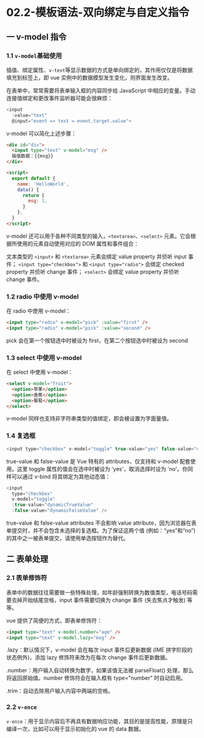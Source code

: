 # 02.2-模板语法-双向绑定与自定义指令

## 一 v-model 指令

### 1.1 `v-model`基础使用

插值、绑定属性、`v-text`等显示数据的方式是单向绑定的，其作用仅仅是将数据填充到标签上，即 vue 实例中的数据模型发生变化，则界面发生改变。

在表单中，常常需要将表单输入框的内容同步给 JavaScript 中相应的变量。手动连接值绑定和更改事件监听器可能会很麻烦：

```js
<input
  :value="text"
  @input="event => text = event.target.value">
```

v-model 可以简化上述步骤：

```html
<div id="div">
  <input type="text" v-model="msg" />
  插值数据：{{msg}}
</div>

<script>
  export default {
    name: 'HelloWorld',
    data() {
      return {
        msg: 1,
      }
    },
  }
</script>
```

v-model 还可以用于各种不同类型的输入，`<textarea>`、`<select>` 元素。它会根据所使用的元素自动使用对应的 DOM 属性和事件组合：

文本类型的 `<input>` 和 `<textarea>` 元素会绑定 value property 并侦听 input 事件；
`<input type="checkbox">` 和 `<input type="radio">` 会绑定 checked property 并侦听 change 事件；
`<select>` 会绑定 value property 并侦听 change 事件。

### 1.2 radio 中使用 v-model

在 radio 中使用 v-model：

```html
<input type="radio" v-model="pick" :value="first" />
<input type="radio" v-model="pick" :value="second" />
```

pick 会在第一个按钮选中时被设为 first，在第二个按钮选中时被设为 second

### 1.3 select 中使用 v-model

在 select 中使用 v-model：

```html
<select v-model="fruit">
  <option>苹果</option>
  <option>香蕉</option>
  <option>葡萄</option>
</select>
```

v-model 同样也支持非字符串类型的值绑定，即会被设置为字面量值。

### 1.4 复选框

```js
<input type="checkbox" v-model="toggle" true-value="yes" false-value="no" />
```

true-value 和 false-value 是 Vue 特有的 attributes，仅支持和 v-model 配套使用。这里 toggle 属性的值会在选中时被设为 'yes'，取消选择时设为 'no'。你同样可以通过 v-bind 将其绑定为其他动态值：

```js
<input
  type="checkbox"
  v-model="toggle"
  :true-value="dynamicTrueValue"
  :false-value="dynamicFalseValue" />
```

true-value 和 false-value attributes 不会影响 value attribute，因为浏览器在表单提交时，并不会包含未选择的复选框。为了保证这两个值 (例如：“yes”和“no”) 的其中之一被表单提交，请使用单选按钮作为替代。

## 二 表单处理

### 2.1 表单修饰符

表单中的数据往往需要做一些特殊处理，如年龄强制转换为数值类型，电话号码需要去掉开始结尾空格，input 事件需要切换为 change 事件 (失去焦点才触发) 等等。

vue 提供了简便的方式，即表单修饰符：

```html
<input type="text" v-model.number="age" />
<input type="text" v-model.lazy="msg" />
```

.lazy：默认情况下，v-model 会在每次 input 事件后更新数据 (IME 拼字阶段的状态例外)，添加 lazy 修饰符来改为在每次 change 事件后更新数据。

.number：用户输入自动转换为数字，如果该值无法被 parseFloat() 处理，那么将返回原始值。number 修饰符会在输入框有 type="number" 时自动启用。

.trim：自动去除用户输入内容中两端的空格。

### 2.2 `v-once`

`v-once`：用于显示内容后不再具有数据响应功能，其目的是提高性能，原理是只编译一次，比如可以用于显示初始化的 vue 的 data 数据。
